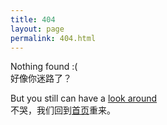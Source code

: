 ```yaml
---
title: 404
layout: page
permalink: 404.html
---
```


Nothing found :(
<br />好像你迷路了？

But you still can have a [look around](/index-en.html)
<br />不哭，我们回到[首页](/index.html)重来。
